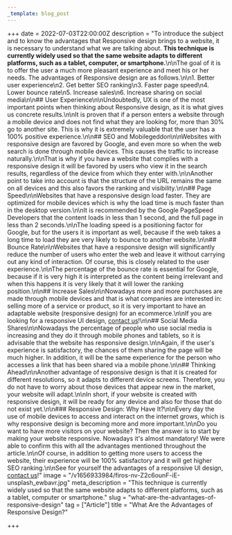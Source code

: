 ```yaml
---
_template: blog_post
---
```


+++
date = 2022-07-03T22:00:00Z
description = "To introduce the subject and to know the advantages that Responsive design brings to a website, it is necessary to understand what we are talking about. **This technique is currently widely used so that the same website adapts to different platforms, such as a tablet, computer, or smartphone.**\n\nThe goal of it is to offer the user a much more pleasant experience and meet his or her needs. The advantages of Responsive design are as follows.\n\n1. Better user experience\n2. Get better SEO ranking\n3. Faster page speed\n4. Lower bounce rate\n5. Increase sales\n6. Increase sharing on social media\n\n## User Experience\n\nUndoubtedly, UX is one of the most important points when thinking about Responsive design, as it is what gives us concrete results.\n\nIt is proven that if a person enters a website through a mobile device and does not find what they are looking for, more than 30% go to another site. This is why it is extremely valuable that the user has a 100% positive experience.\n\n## SEO and Mobilegeddon\n\nWebsites with responsive design are favored by Google, and even more so when the web search is done through mobile devices. This causes the traffic to increase naturally.\n\nThat is why if you have a website that complies with a responsive design it will be favored by users who view it in the search results, regardless of the device from which they enter with.\n\nAnother point to take into account is that the structure of the URL remains the same on all devices and this also favors the ranking and visibility.\n\n## Page Speed\n\nWebsites that have a responsive design load faster. They are optimized for mobile devices which is why the load time is much faster than in the desktop version.\n\nIt is recommended by the Google PageSpeed Developers that the content loads in less than 1 second, and the full page in less than 2 seconds.\n\nThe loading speed is a positioning factor for Google, but for the users it is important as well, because if the web takes a long time to load they are very likely to bounce to another website.\n\n## Bounce Rate\n\nWebsites that have a responsive design will significantly reduce the number of users who enter the web and leave it without carrying out any kind of interaction. Of course, this is closely related to the user experience.\n\nThe percentage of the bounce rate is essential for Google, because if it is very high it is interpreted as the content being irrelevant and when this happens it is very likely that it will lower the ranking position.\n\n## Increase Sales\n\nNowadays more and more purchases are made through mobile devices and that is what companies are interested in: selling more of a service or product, so it is very important to have an adaptable website (responsive design) for an ecommerce.\n\nIf you are looking for a responsive UI design, [contact us](/contact)!\n\n## Social Media Shares\n\nNowadays the percentage of people who use social media is increasing and they do it through mobile phones and tablets, so it is advisable that the website has responsive design.\n\nAgain, if the user's experience is satisfactory, the chances of them sharing the page will be much higher. In addition, it will be the same experience for the person who accesses a link that has been shared via a mobile phone.\n\n## Thinking Ahead\n\nAnother advantage of responsive design is that it is created for different resolutions, so it adapts to different device screens. Therefore, you do not have to worry about those devices that appear new in the market, your website will adapt.\n\nIn short, if your website is created with responsive design, it will be ready for any device and also for those that do not exist yet.\n\n### Responsive Design: Why Have It?\n\nEvery day the use of mobile devices to access and interact on the internet grows, which is why responsive design is becoming more and more important.\n\nDo you want to have more visitors on your website? Then the answer is to start by making your website responsive. Nowadays it's almost mandatory! We were able to confirm this with all the advantages mentioned throughout the article.\n\nOf course, in addition to getting more users to access the website, their experience will be 100% satisfactory and it will get higher SEO ranking.\n\nSee for yourself the advantages of a responsive UI design, [contact us](/contact)!"
image = "/v1656933984/firos-nv-Z2c6ounF-iE-unsplash_ewbavr.jpg"
meta_description = "This technique is currently widely used so that the same website adapts to different platforms, such as a tablet, computer or smartphone."
slug = "what-are-the-advantages-of-responsive-design"
tag = ["Article"]
title = "What Are the Advantages of Responsive Design?"

+++
